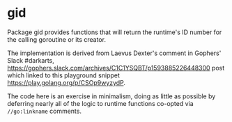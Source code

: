 # gid

Package gid provides functions that will return the runtime's
ID number for the calling goroutine or its creator.

The implementation is derived from Laevus Dexter's comment in Gophers' Slack
#darkarts, https://gophers.slack.com/archives/C1C1YSQBT/p1593885226448300
post which linked to this playground snippet https://play.golang.org/p/CSOp9wyzydP.

The code here is an exercise in minimalism, doing as little as possible by
deferring nearly all of the logic to runtime functions co-opted via
`//go:linkname` comments.